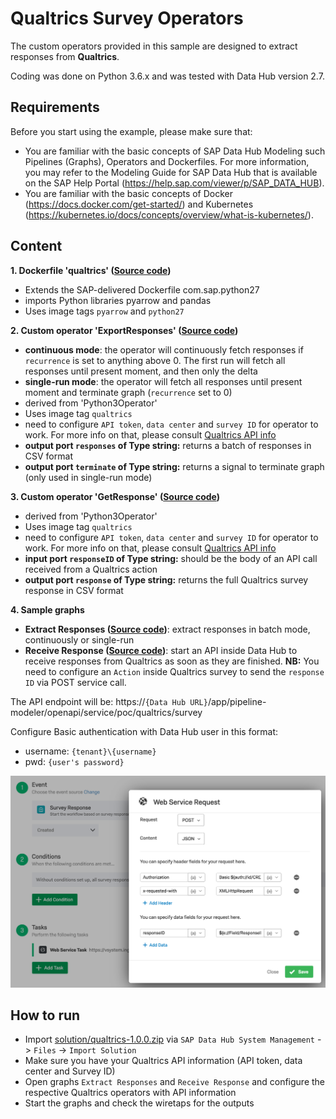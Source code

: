 # Qualtrics Survey Operators #
The custom operators provided in this sample are designed to extract responses from **Qualtrics**.

Coding was done on Python 3.6.x and was tested with Data Hub version 2.7.

## Requirements

Before you start using the example, please make sure that:

- You are familiar with the basic concepts of SAP Data Hub Modeling such Pipelines (Graphs), Operators and Dockerfiles.  For more information, you may refer to the Modeling Guide for SAP Data Hub that is available on the SAP Help Portal (https://help.sap.com/viewer/p/SAP_DATA_HUB).
- You are familiar with the basic concepts of Docker (https://docs.docker.com/get-started/) and Kubernetes (https://kubernetes.io/docs/concepts/overview/what-is-kubernetes/).

## Content
**1. Dockerfile 'qualtrics' ([Source code](src/qualtrics-1.0.0/content/files/vflow/dockerfiles/com/poc/qualtrics/qualtrics/Dockerfile))**
  - Extends the SAP-delivered Dockerfile com.sap.python27
  - imports Python libraries pyarrow and pandas
  - Uses image tags `pyarrow` and `python27`

**2. Custom operator 'ExportResponses' ([Source code](src/qualtrics-1.0.0/content/files/vflow/subengines/com/sap/python36/operators/com/poc/qualtrics/exportResponses/operator.json))**
  - **continuous mode**: the operator will continuously fetch responses if `recurrence` is set to anything above 0. The first run will fetch all responses until present moment, and then only the delta
  - **single-run mode**: the operator will fetch all responses until present moment and terminate graph (`recurrence` set to 0)
  - derived from 'Python3Operator'
  - Uses image tag `qualtrics`
  - need to configure `API token`, `data center` and `survey ID` for operator to work. For more info on that, please consult [Qualtrics API info](https://api.qualtrics.com/docs/api-general-instructions)
  - **output port `responses` of Type string:** returns a batch of responses in CSV format
  - **output port `terminate` of Type string:** returns a signal to terminate graph (only used in single-run mode)

**3. Custom operator 'GetResponse' ([Source code](src/qualtrics-1.0.0/content/files/vflow/subengines/com/sap/python36/operators/com/poc/qualtrics/getResponse/operator.json))**
  - derived from 'Python3Operator'
  - Uses image tag `qualtrics`
  - need to configure `API token`, `data center` and `survey ID` for operator to work. For more info on that, please consult [Qualtrics API info](https://api.qualtrics.com/docs/api-general-instructions)
  - **input port `responseID` of Type string:** should be the body of an API call received from a Qualtrics action
  - **output port `response` of Type string:** returns the full Qualtrics survey response in CSV format

**4. Sample graphs**
  - **Extract Responses ([Source code](src/qualtrics-1.0.0/content/files/vflow/graphs/com/poc/qualtrics/ExtractResponses/graph.json))**: extract responses in batch mode, continuously or single-run
  - **Receive Response ([Source code](src/qualtrics-1.0.0/content/files/vflow/graphs/com/poc/qualtrics/receiveResponse/graph.json))**: start an API inside Data Hub to receive responses from Qualtrics as soon as they are finished. **NB:** You need to configure an `Action` inside Qualtrics survey to send the `response ID` via POST service call.

The API endpoint will be: https://`{Data Hub URL}`/app/pipeline-modeler/openapi/service/poc/qualtrics/survey

Configure Basic authentication with Data Hub user in this format:

- username: `{tenant}\{username}`
- pwd: `{user's password}`

![Qualtrics Action](./qualtrics-action.png "Qualtrics action")
  
## How to run
  - Import [solution/qualtrics-1.0.0.zip](solution/qualtrics-1.0.0.zip) via `SAP Data Hub System Management` -> `Files` -> `Import Solution`
  - Make sure you have your Qualtrics API information (API token, data center and Survey ID)
  - Open graphs `Extract Responses` and `Receive Response` and configure the respective Qualtrics operators with API information
  - Start the graphs and check the wiretaps for the outputs